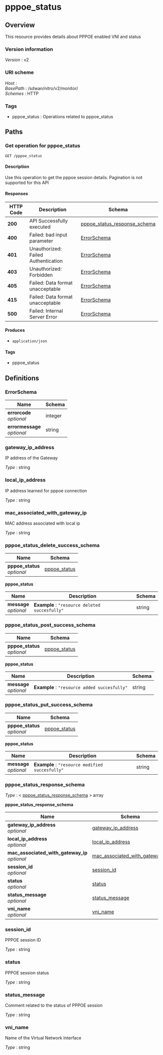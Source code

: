 # pppoe\_status


<a name="overview"></a>
## Overview
This resource provides details about PPPOE enabled VNI and status


### Version information
*Version* : v2


### URI scheme
*Host* : <MGMT-IP>  
*BasePath* : /sdwan/nitro/v2/monitor/  
*Schemes* : HTTP


### Tags

* pppoe\_status : Operations related to pppoe\_status 




<a name="paths"></a>
## Paths

<a name="pppoe\_status-get"></a>
### Get operation for pppoe\_status
```
GET /pppoe_status
```


#### Description
Use this operation to get the pppoe session details. Pagination is not supported for this API


#### Responses

|HTTP Code|Description|Schema|
|---|---|---|
|**200**|API Successfully executed|[pppoe\_status\_response\_schema](#pppoe\_status\_response\_schema)|
|**400**|Failed: bad input parameter|[ErrorSchema](#errorschema)|
|**401**|Unauthorized: Failed Authentication|[ErrorSchema](#errorschema)|
|**403**|Unauthorized: Forbidden|[ErrorSchema](#errorschema)|
|**405**|Failed: Data format unacceptable|[ErrorSchema](#errorschema)|
|**415**|Failed: Data format unacceptable|[ErrorSchema](#errorschema)|
|**500**|Failed: Internal Server Error|[ErrorSchema](#errorschema)|


#### Produces

* `application/json`


#### Tags

* pppoe\_status




<a name="definitions"></a>
## Definitions

<a name="errorschema"></a>
### ErrorSchema

|Name|Schema|
|---|---|
|**errorcode**  <br>*optional*|integer|
|**errormessage**  <br>*optional*|string|


<a name="gateway\_ip\_address"></a>
### gateway\_ip\_address
IP address of the Gateway

*Type* : string


<a name="local\_ip\_address"></a>
### local\_ip\_address
IP address learned for pppoe connection

*Type* : string


<a name="mac\_associated\_with\_gateway\_ip"></a>
### mac\_associated\_with\_gateway\_ip
MAC address associated with local ip

*Type* : string


<a name="pppoe\_status\_delete\_success\_schema"></a>
### pppoe\_status\_delete\_success\_schema

|Name|Schema|
|---|---|
|**pppoe\_status**  <br>*optional*|[pppoe\_status](#pppoe\_status\_delete\_success\_schema-pppoe\_status)|

<a name="pppoe\_status\_delete\_success\_schema-pppoe\_status"></a>
**pppoe\_status**

|Name|Description|Schema|
|---|---|---|
|**message**  <br>*optional*|**Example** : `"resource deleted succesfully"`|string|


<a name="pppoe\_status\_post\_success\_schema"></a>
### pppoe\_status\_post\_success\_schema

|Name|Schema|
|---|---|
|**pppoe\_status**  <br>*optional*|[pppoe\_status](#pppoe\_status\_post\_success\_schema-pppoe\_status)|

<a name="pppoe\_status\_post\_success\_schema-pppoe\_status"></a>
**pppoe\_status**

|Name|Description|Schema|
|---|---|---|
|**message**  <br>*optional*|**Example** : `"resource added succesfully"`|string|


<a name="pppoe\_status\_put\_success\_schema"></a>
### pppoe\_status\_put\_success\_schema

|Name|Schema|
|---|---|
|**pppoe\_status**  <br>*optional*|[pppoe\_status](#pppoe\_status\_put\_success\_schema-pppoe\_status)|

<a name="pppoe\_status\_put\_success\_schema-pppoe\_status"></a>
**pppoe\_status**

|Name|Description|Schema|
|---|---|---|
|**message**  <br>*optional*|**Example** : `"resource modified succesfully"`|string|


<a name="pppoe\_status\_response\_schema"></a>
### pppoe\_status\_response\_schema
*Type* : < [pppoe\_status\_response\_schema](#pppoe\_status\_response\_schema-inline) > array

<a name="pppoe\_status\_response\_schema-inline"></a>
**pppoe\_status\_response\_schema**

|Name|Schema|
|---|---|
|**gateway\_ip\_address**  <br>*optional*|[gateway\_ip\_address](#gateway\_ip\_address)|
|**local\_ip\_address**  <br>*optional*|[local\_ip\_address](#local\_ip\_address)|
|**mac\_associated\_with\_gateway\_ip**  <br>*optional*|[mac\_associated\_with\_gateway\_ip](#mac\_associated\_with\_gateway\_ip)|
|**session\_id**  <br>*optional*|[session\_id](#session\_id)|
|**status**  <br>*optional*|[status](#status)|
|**status\_message**  <br>*optional*|[status\_message](#status\_message)|
|**vni\_name**  <br>*optional*|[vni\_name](#vni\_name)|


<a name="session\_id"></a>
### session\_id
PPPOE session ID

*Type* : string


<a name="status"></a>
### status
PPPOE session status

*Type* : string


<a name="status\_message"></a>
### status\_message
Comment related to the status of PPPOE session

*Type* : string


<a name="vni\_name"></a>
### vni\_name
Name of the Virtual Network Interface

*Type* : string





